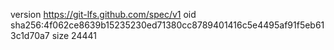 version https://git-lfs.github.com/spec/v1
oid sha256:4f062ce8639b15235230ed71380cc8789401416c5e4495af91f5eb613c1d70a7
size 24441
